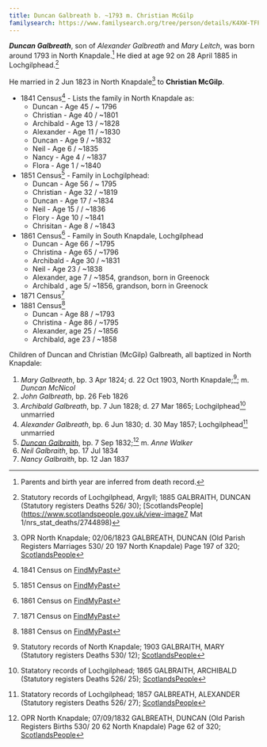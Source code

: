 ```yaml
---
title: Duncan Galbreath b. ~1793 m. Christian McGilp
familysearch: https://www.familysearch.org/tree/person/details/K4XW-TFP
---
```

***Duncan Galbreath***, son of *Alexander Galbreath* and *Mary Leitch*, was born around 1793 in North Knapdale.[^birth]  He died at age 92 on 28 April 1885 in Lochgilphead.[^death]

He married in 2 Jun 1823 in North Knapdale[^marriage] to **Christian McGilp**.

* 1841 Census[^census1841] - Lists the family in North Knapdale as:
    * Duncan - Age 45 / ~ 1796
    * Christian - Age 40 / ~1801
    * Archibald - Age 13 / ~1828
    * Alexander - Age 11 / ~1830
    * Duncan - Age 9 / ~1832
    * Neil - Age 6 / ~1835
    * Nancy - Age 4 / ~1837
    * Flora - Age 1 / ~1840 
* 1851 Census[^census1851] - Family in Lochgilphead:
    * Duncan - Age 56 / ~ 1795 
    * Christian - Age 32 / ~1819
    * Duncan - Age 17 / ~1834
    * Neil - Age 15 / / ~1836
    * Flory - Age 10 / ~1841
    * Chrisitan - Age 8 / ~1843
* 1861 Census[^census1861] - Family in South Knapdale, Lochgilphead
    * Duncan - Age 66 / ~1795
    * Christina - Age 65 / ~1796
    * Archibald - Age 30 / ~1831
    * Neil - Age 23 / ~1838
    * Alexander, age 7 / ~1854, grandson, born in Greenock
    * Archibald , age 5/ ~1856, grandson, born in Greenock  
* 1871 Census[^census1871]
* 1881 Census[^census1881]
    * Duncan - Age 88 / ~1793
    * Christina - Age 86 / ~1795
    * Alexander, age 25 / ~1856
    * Archibald, age 23 / ~1858 
     
Children of Duncan and Christian (McGilp) Galbreath, all baptized in North Knapdale:

1. *Mary Galbreath*, bp. 3 Apr 1824; d. 22 Oct 1903, North Knapdale;[^mary-death]; m. *Duncan McNicol*
2. *John Galbreath*, bp. 26 Feb 1826
3. *Archibald Galbreath*, bp. 7 Jun 1828; d. 27 Mar 1865; Lochgilphead[^archibald-death] unmarried
4. *Alexander Galbreath*, bp. 6 Jun 1830; d. 30 May 1857; Lochgilphead[^alexander-death] unmarried
5. *[Duncan Galbraith](galbraith-duncan-1832-walker.md)*, bp. 7 Sep 1832;[^duncan-birth] m. *Anne Walker*
6. *Neil Galbraith*, bp. 17 Jul 1834
7. *Nancy Galbraith*, bp. 12 Jan 1837

[^birth]: Parents and birth year are inferred from death record.

[^marriage]: OPR North Knapdale; 02/06/1823 GALBREATH, DUNCAN (Old Parish Registers Marriages 530/ 20 197 North Knapdale) Page 197 of 320; [ScotlandsPeople](https://www.scotlandspeople.gov.uk/view-image/nrs_opr_records/9530984?image=197)

[^death]: Statutory records of Lochgilphead, Argyll; 1885 GALBRAITH, DUNCAN (Statutory registers Deaths 526/ 30); [ScotlandsPeople](https://www.scotlandspeople.gov.uk/view-image7 Mat 1/nrs_stat_deaths/2744898)

[^mary-death]: Statutory records of North Knapdale; 1903 GALBRAITH, MARY (Statutory registers Deaths 530/ 12); [ScotlandsPeople](https://www.scotlandspeople.gov.uk/view-image/nrs_stat_deaths/5613398)

[^archibald-death]: Statatory records of Lochgilphead; 1865 GALBRAITH, ARCHIBALD (Statutory registers Deaths 526/ 25); [ScotlandsPeople](https://www.scotlandspeople.gov.uk/view-image/nrs_stat_deaths/776999)

[^alexander-death]: Statatory records of Lochgilphead; 1857 GALBREATH, ALEXANDER (Statutory registers Deaths 526/ 27); [ScotlandsPeople](https://www.scotlandspeople.gov.uk/view-image/nrs_stat_deaths/206983)

[^duncan-birth]: OPR North Knapdale; 07/09/1832 GALBREATH, DUNCAN (Old Parish Registers Births 530/ 20 62 North Knapdale) Page 62 of 320; [ScotlandsPeople](https://www.scotlandspeople.gov.uk/view-image/nrs_opr_records/2357402?image=62)

[^census1841]: 1841 Census on [FindMyPast](https://www.findmypast.com/transcript?id=GBC/1841/0016652133&expand=true)

[^census1851]: 1851 Census on [FindMyPast](https://www.findmypast.com/transcript?id=GBC/1851/0019314959&expand=true)

[^census1861]: 1861 Census on [FindMyPast](https://www.findmypast.com/transcript?id=GBC/1861/0022526473&expand=true)

[^census1871]: 1871 Census on [FindMyPast](https://www.findmypast.com/transcript?id=GBC/1871/0023486484)

[^census1881]: 1881 Census on [FindMyPast](https://www.findmypast.com/transcript?id=GBC%2F1881%2F0029389491)



